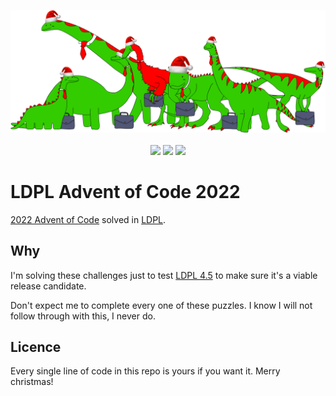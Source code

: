 <p align="center">
  <img src="https://github.com/Lartu/LDPL-AOC-2022/blob/main/image.png">
  <br><br>
  <img src="https://img.shields.io/badge/LDPL_Version-4.5-blue.svg">
  <a href="https://travis-ci.org/Lartu/ldpl"><img src="https://img.shields.io/travis/Lartu/ldpl/master"></a>
  <img src="https://img.shields.io/badge/Days-2_/_25-yellow.svg">
</p>

# LDPL Advent of Code 2022

[2022 Advent of Code](https://adventofcode.com/2022) solved in [LDPL](https://github.com/Lartu/ldpl).

## Why
I'm solving these challenges just to test [LDPL 4.5](https://github.com/Lartu/ldpl/pull/208) to
make sure it's a viable release candidate.

Don't expect me to complete every one of these puzzles. 
I know I will not follow through with this, I never do.

## Licence
Every single line of code in this repo is yours if you want it. Merry christmas!
